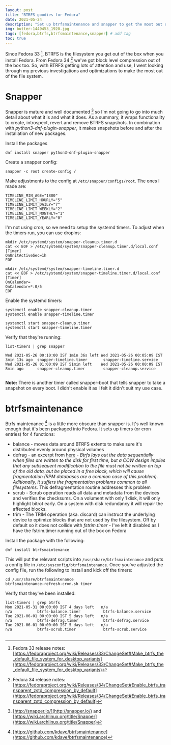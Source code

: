 ```yaml
---
layout: post
title: "BTRFS goodies for Fedora"
date: 2021-05-24
description: "Set up btrfsmaintenance and snapper to get the most out of BTRFS on Fedora 34"
img: butter-1449453_1920.jpg
tags: [fedora,btrfs,btrfsmaintenance,snapper] # add tag
toc: true
---
```


Since Fedora 33 [^1], BTRFS is the filesystem you get out of the box when you install Fedora. From Fedora 34 [^2] we've got block level compression out of the box too. So, with BTRFS getting lots of attention and use, I went looking through my previous investigations and optimizations to make the most out of the file system.

# Snapper

Snapper is mature and well documented [^3] so I'm not going to go into much detail about what it is and what it does. As a summary, it wraps functionality to create, introspect, revert and remove BTRFS snapshots. In combination with *python3-dnf-plugin-snapper*, it makes snapshots before and after the installation of new packages. 

Install the packages

```
dnf install snapper python3-dnf-plugin-snapper
```

Create a snapper config:

```
snapper -c root create-config /

```

Make adjustments to the config at ```/etc/snapper/configs/root```. The ones I made are:

```
TIMELINE_MIN_AGE="1800"
TIMELINE_LIMIT_HOURLY="5"
TIMELINE_LIMIT_DAILY="7"
TIMELINE_LIMIT_WEEKLY="2"
TIMELINE_LIMIT_MONTHLY="1"
TIMELINE_LIMIT_YEARLY="0"

```

I'm not using cron, so we need to setup the systemd timers. To adjust when the timers run, you can use dropins:

```
mkdir /etc/systemd/system/snapper-cleanup.timer.d
cat << EOF > /etc/systemd/system/snapper-cleanup.timer.d/local.conf
[Timer]
OnUnitActiveSec=1h
EOF

mkdir /etc/systemd/system/snapper-timeline.timer.d
cat << EOF > /etc/systemd/system/snapper-timeline.timer.d/local.conf
[Timer]
OnCalendar=
OnCalendar=*:0/5
EOF

```


Enable the systemd timers:

```
systemctl enable snapper-cleanup.timer
systemctl enable snapper-timeline.timer

systemctl start snapper-cleanup.timer
systemctl start snapper-timeline.timer
```

Verify that they're running:


```
list-timers | grep snapper

Wed 2021-05-26 00:10:00 IST 1min 36s left Wed 2021-05-26 00:05:09 IST 3min 13s ago  snapper-timeline.timer       snapper-timeline.service
Wed 2021-05-26 01:00:09 IST 51min left    Wed 2021-05-26 00:00:09 IST 8min ago      snapper-cleanup.timer        snapper-cleanup.service


```

__Note:__  There is another timer called snapper-boot that tells snapper to take a snapshot on every boot. I didn't enable it as I felt it didn't suit my use case. 

# btrfsmaintenance

Btrfs maintenance [^4] is a little more obscure than snapper is. It's well known enough that it's been packaged into Fedora. It sets up timers (or cron entries) for 4 functions:
- balance - moves data around BTRFS extents to make sure it's distributed evenly around physical volumes
- defrag - an excerpt from [here](https://kernelnewbies.org/Linux_3.0#head-3e596e03408e1d32a7cc381d6f54e87feee22ee4) - _Btrfs lays out the data sequentially when files are written to the disk for first time, but a COW design implies that any subsequent modification to the file must not be written on top of the old data, but be placed in a free block, which will cause fragmentation (RPM databases are a common case of this problem). Aditionally, it suffers the fragmentation problems common to all filesystems._ This defragmentation routine addresses this problem
- scrub - Scrub operation reads all data and metadata from the devices and verifies the checksums. On a volument with only 1 disk, it will only highlight bitrot early. On a system with disk redundancy it will repair the affected blocks.
- trim - The TRIM operation (aka. discard) can instruct the underlying device to optimize blocks that are not used by the filesystem. Off by default so it does not collide with _fstrim.timer_ - I've left it disabled as I have the fstrim.timer running out of the box on Fedora

Install the package with the following:

```
dnf install btrfsmaintenance

```

This will put the relevant scripts into ```/usr/share/btrfsmaintenance``` and puts a config file in ```/etc/sysconfig/btrfsmaintenance```. Once you've adjusted the config file, run the following to install and kick off the timers:

```
cd /usr/share/btrfsmaintenance
btrfsmaintenance-refresh-cron.sh timer

```

Verify that they've been installed:


```
list-timers | grep btrfs
Mon 2021-05-31 00:00:00 IST 4 days left   n/a                         n/a           btrfs-balance.timer          btrfs-balance.service
Tue 2021-06-01 00:00:00 IST 5 days left   n/a                         n/a           btrfs-defrag.timer           btrfs-defrag.service
Tue 2021-06-01 00:00:00 IST 5 days left   n/a                         n/a           btrfs-scrub.timer            btrfs-scrub.service


```


[^1]: Fedora 33 release notes: [https://fedoraproject.org/wiki/Releases/33/ChangeSet#Make_btrfs_the_default_file_system_for_desktop_variants](https://fedoraproject.org/wiki/Releases/33/ChangeSet#Make_btrfs_the_default_file_system_for_desktop_variants)
[^2]: Fedora 34 release notes: [https://fedoraproject.org/wiki/Releases/34/ChangeSet#Enable_btrfs_transparent_zstd_compression_by_default](https://fedoraproject.org/wiki/Releases/34/ChangeSet#Enable_btrfs_transparent_zstd_compression_by_default)
[^3]: [http://snapper.io/](http://snapper.io/) and [https://wiki.archlinux.org/title/Snapper](https://wiki.archlinux.org/title/Snapper)
[^4]: [https://github.com/kdave/btrfsmaintenance](https://github.com/kdave/btrfsmaintenance)